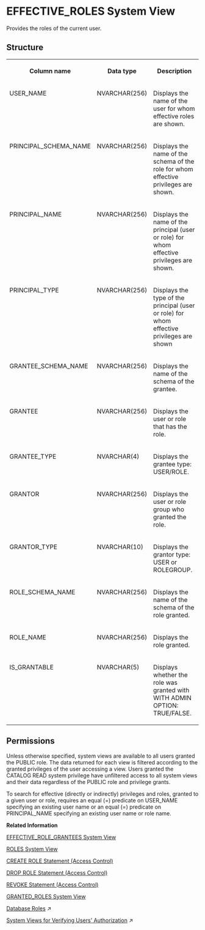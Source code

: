 <!-- loio20a3229a75191014a9f0893bb1ea23d5 -->

# EFFECTIVE\_ROLES System View

Provides the roles of the current user.



<a name="loio20a3229a75191014a9f0893bb1ea23d5___e_f_f_e_c_t_i_v_e__r_o_l_e_s_1struct_EFFECTIVE_ROLES"/>

## Structure


<table>
<tr>
<th valign="top">

Column name

</th>
<th valign="top">

Data type

</th>
<th valign="top">

Description

</th>
</tr>
<tr>
<td valign="top">

USER\_NAME

</td>
<td valign="top">

NVARCHAR\(256\)

</td>
<td valign="top">

Displays the name of the user for whom effective roles are shown.

</td>
</tr>
<tr>
<td valign="top">

PRINCIPAL\_SCHEMA\_NAME

</td>
<td valign="top">

NVARCHAR\(256\)

</td>
<td valign="top">

Displays the name of the schema of the role for whom effective privileges are shown.

</td>
</tr>
<tr>
<td valign="top">

PRINCIPAL\_NAME

</td>
<td valign="top">

NVARCHAR\(256\)

</td>
<td valign="top">

Displays the name of the principal \(user or role\) for whom effective privileges are shown.

</td>
</tr>
<tr>
<td valign="top">

PRINCIPAL\_TYPE

</td>
<td valign="top">

NVARCHAR\(256\)

</td>
<td valign="top">

Displays the type of the principal \(user or role\) for whom effective privileges are shown

</td>
</tr>
<tr>
<td valign="top">

GRANTEE\_SCHEMA\_NAME

</td>
<td valign="top">

NVARCHAR\(256\)

</td>
<td valign="top">

Displays the name of the schema of the grantee.

</td>
</tr>
<tr>
<td valign="top">

GRANTEE

</td>
<td valign="top">

NVARCHAR\(256\)

</td>
<td valign="top">

Displays the user or role that has the role.

</td>
</tr>
<tr>
<td valign="top">

GRANTEE\_TYPE

</td>
<td valign="top">

NVARCHAR\(4\)

</td>
<td valign="top">

Displays the grantee type: USER/ROLE.

</td>
</tr>
<tr>
<td valign="top">

GRANTOR

</td>
<td valign="top">

NVARCHAR\(256\)

</td>
<td valign="top">

Displays the user or role group who granted the role.

</td>
</tr>
<tr>
<td valign="top">

GRANTOR\_TYPE

</td>
<td valign="top">

NVARCHAR\(10\)

</td>
<td valign="top">

Displays the grantor type: USER or ROLEGROUP.

</td>
</tr>
<tr>
<td valign="top">

ROLE\_SCHEMA\_NAME

</td>
<td valign="top">

NVARCHAR\(256\)

</td>
<td valign="top">

Displays the name of the schema of the role granted.

</td>
</tr>
<tr>
<td valign="top">

ROLE\_NAME

</td>
<td valign="top">

NVARCHAR\(256\)

</td>
<td valign="top">

Displays the role granted.

</td>
</tr>
<tr>
<td valign="top">

IS\_GRANTABLE

</td>
<td valign="top">

NVARCHAR\(5\)

</td>
<td valign="top">

Displays whether the role was granted with WITH ADMIN OPTION: TRUE/FALSE.

</td>
</tr>
</table>



<a name="loio20a3229a75191014a9f0893bb1ea23d5__section_u1x_wdk_h2b"/>

## Permissions

Unless otherwise specified, system views are available to all users granted the PUBLIC role. The data returned for each view is filtered according to the granted privileges of the user accessing a view. Users granted the CATALOG READ system privilege have unfiltered access to all system views and their data regardless of the PUBLIC role and privilege grants.

To search for effective \(directly or indirectly\) privileges and roles, granted to a given user or role, requires an equal \(=\) predicate on USER\_NAME specifying an existing user name or an equal \(=\) predicate on PRINCIPAL\_NAME specifying an existing user name or role name.

**Related Information**  


[EFFECTIVE\_ROLE\_GRANTEES System View](effective-role-grantees-system-view-d2beddd.md "Provides information regarding the users and roles that the role is granted to.")

[ROLES System View](roles-system-view-20cd8af.md "Shows available roles.")

[CREATE ROLE Statement \(Access Control\)](../../010-SQL-Reference/012-SQL-Statements/create-role-statement-access-control-20d4a23.md "Creates a new role.")

[DROP ROLE Statement \(Access Control\)](../../010-SQL-Reference/012-SQL-Statements/drop-role-statement-access-control-20d74f7.md "Drops a role.")

[REVOKE Statement \(Access Control\)](../../010-SQL-Reference/012-SQL-Statements/revoke-statement-access-control-20fc91c.md "Revokes roles or privileges for the specified objects from a user or role.")

[GRANTED\_ROLES System View](granted-roles-system-view-20a5c3b.md "Provides information about roles granted to users or other roles.")

[Database Roles](https://help.sap.com/viewer/a1317de16a1e41a6b0ff81849d80713c/2024_1_QRC/en-US/e7f358b6e85b4610a2b62c5a25755fc0.html "A database role is a collection of privileges that can be granted to either a database user or another role in runtime.") :arrow_upper_right:

[System Views for Verifying Users' Authorization](https://help.sap.com/viewer/a1317de16a1e41a6b0ff81849d80713c/2024_1_QRC/en-US/ddae823e3b27477ea4c949607eebc435.html "You can query several system views to get detailed information about exactly which privileges and roles users have and how they come to have them. This can help you to understand why a user is authorized to perform particular actions, access particular data, or not.") :arrow_upper_right:

